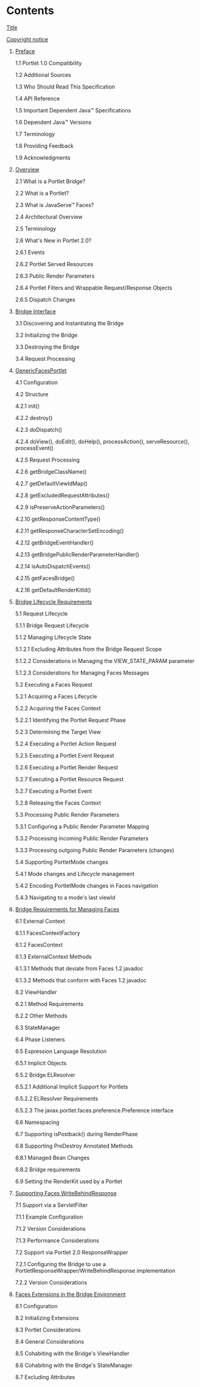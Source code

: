 # Contents

[Title](Title.html)

[Copyright notice](Copyright-notice.html)

1. [Preface](Chapter-1-Preface.html)

    1.1 Portlet 1.0 Compatibility

    1.2 Additional Sources

    1.3 Who Should Read This Specification

    1.4 API Reference

    1.5 Important Dependent Java&trade; Specifications

    1.6 Dependent Java&trade; Versions

    1.7 Terminology

    1.8 Providing Feedback

    1.9 Acknowledgments

2. [Overview](Chapter-2-Overview.html)

    2.1 What is a Portlet Bridge?

    2.2 What is a Portlet?

    2.3 What is JavaServe&trade; Faces?

    2.4 Architectural Overview

    2.5 Terminology

    2.6 What's New in Portlet 2.0?

    2.6.1 Events

    2.6.2 Portlet Served Resources

    2.6.3 Public Render Parameters

    2.6.4 Portlet Filters and Wrappable Request/Response Objects

    2.6.5 Dispatch Changes

3. [Bridge Interface](Chapter-3-Bridge-Interface.html)

    3.1 Discovering and Instantiating the Bridge

    3.2 Initializing the Bridge

    3.3 Destroying the Bridge

    3.4 Request Processing

4. [GenericFacesPortlet](Chapter-4-GenericFacesPortlet.html)

    4.1 Configuration

    4.2 Structure

    4.2.1 init()

    4.2.2 destroy()

    4.2.3 doDispatch()

    4.2.4 doView(), doEdit(), doHelp(), processAction(), serveResource(), processEvent()

    4.2.5 Request Processing

    4.2.6 getBridgeClassName()

    4.2.7 getDefaultViewIdMap()

    4.2.8 getExcludedRequestAttributes()

    4.2.9 isPreserveActionParameters()

    4.2.10 getResponseContentType()

    4.2.11 getResponseCharacterSetEncoding()

    4.2.12 getBridgeEventHandler()

    4.2.13 getBridgePublicRenderParameterHandler()

    4.2.14 isAutoDispatchEvents()

    4.2.15 getFacesBridge()

    4.2.16 getDefaultRenderKitId()

5. [Bridge Lifecycle Requirements](Chapter-5-Bridge-Lifecycle-Requirements.html)

    5.1 Request Lifecycle

    5.1.1 Bridge Request Lifecycle

    5.1.2 Managing Lifecycle State

    5.1.2.1 Excluding Attributes from the Bridge Request Scope

    5.1.2.2 Considerations in Managing the VIEW_STATE_PARAM parameter
 
    5.1.2.3 Considerations for Managing Faces Messages

    5.2 Executing a Faces Request

    5.2.1 Acquiring a Faces Lifecycle

    5.2.2 Acquiring the Faces Context

    5.2.2.1 Identifying the Portlet Request Phase

    5.2.3 Determining the Target View

    5.2.4 Executing a Portlet Action Request

    5.2.5 Executing a Portlet Event Request

    5.2.6 Executing a Portlet Render Request

    5.2.7 Executing a Portlet Resource Request

    5.2.7 Executing a Portlet Event

    5.2.8 Releasing the Faces Context

    5.3 Processing Public Render Parameters

    5.3.1 Configuring a Public Render Parameter Mapping

    5.3.2 Processing incoming Public Render Parameters

    5.3.3 Processing outgoing Public Render Parameters (changes)

    5.4 Supporting PortletMode changes

    5.4.1 Mode changes and Lifecycle management

    5.4.2 Encoding PortletMode changes in Faces navigation

    5.4.3 Navigating to a mode's last viewId

6. [Bridge Requirements for Managing Faces](Chapter-6-Bridge-Requirements-for-Managing-Faces.html)

    6.1 External Context

    6.1.1 FacesContextFactory

    6.1.2 FacesContext

    6.1.3 ExternalContext Methods

    6.1.3.1 Methods that deviate from Faces 1.2 javadoc

    6.1.3.2 Methods that conform with Faces 1.2 javadoc

    6.2 ViewHandler

    6.2.1 Method Requirements

    6.2.2 Other Methods

    6.3 StateManager

    6.4 Phase Listeners

    6.5 Expression Language Resolution

    6.5.1 Implicit Objects

    6.5.2 Bridge ELResolver

    6.5.2.1 Additional Implicit Support for Portlets

    6.5.2.2 ELResolver Requirements

    6.5.2.3 The javax.portlet.faces.preference.Preference interface

    6.6 Namespacing

    6.7 Supporting isPostback() during RenderPhase

    6.8 Supporting PreDestroy Annotated Methods

    6.8.1 Managed Bean Changes

    6.8.2 Bridge requirements

    6.9 Setting the RenderKit used by a Portlet

7. [Supporting Faces WriteBehindResponse](Chapter-7-BridgeRenderFilter.html)

    7.1 Support via a ServletFilter

    7.1.1 Example Configuration

    7.1.2 Version Considerations

    7.1.3  Performance Considerations

    7.2 Support via Portlet 2.0 ResponseWrapper

    7.2.1 Configuring the Bridge to use  a PortletResponseWrapper/WriteBehindResponse implementation

    7.2.2 Version Considerations

8. [Faces Extensions in the Bridge Environment](Chapter-8-Faces-Extensions-in-the-Bridge-Environment.html)
    
    8.1 Configuration

    8.2 Initializing Extensions

    8.3 Portlet Considerations

    8.4 General Considerations

    8.5 Cohabiting with the Bridge's ViewHandler

    8.6 Cohabiting with the Bridge's StateManager

    8.7 Excluding Attributes
